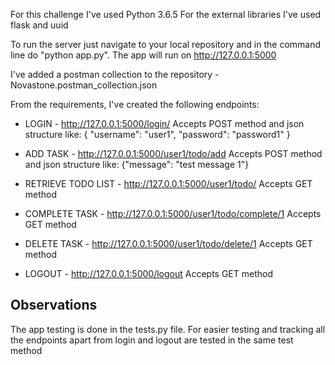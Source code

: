 For this challenge I've used Python 3.6.5
For the external libraries I've used flask and uuid

To run the server just navigate to your local repository and in the command line do "python app.py". 
The app will run on http://127.0.0.1:5000

I've added a postman collection to the repository - Novastone.postman_collection.json

From the requirements, I've created the following endpoints:

- LOGIN - 
http://127.0.0.1:5000/login/
    Accepts POST method and json structure like:
      {
       "username": "user1",
       "password": "password1"
      }

- ADD TASK -
http://127.0.0.1:5000/user1/todo/add
    Accepts POST method and json structure like:
      {"message": "test message 1"}  

- RETRIEVE TODO LIST -
http://127.0.0.1:5000/user1/todo/
    Accepts GET method

- COMPLETE TASK -
http://127.0.0.1:5000/user1/todo/complete/1
    Accepts GET method

- DELETE TASK -
http://127.0.0.1:5000/user1/todo/delete/1
    Accepts GET method

- LOGOUT -
http://127.0.0.1:5000/logout
    Accepts GET method

## Observations

The app testing is done in the tests.py file. 
For easier testing and tracking all the endpoints apart from login and logout are tested in the same test method
